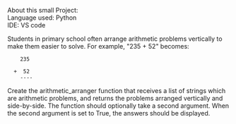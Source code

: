 About this small Project:  
Language used: Python  
IDE: VS code

Students in primary school often arrange arithmetic problems vertically to make them easier to solve. For example, "235 + 52" becomes:

```
    235

  +  52
    ----
```

Create the arithmetic_arranger function that receives a list of strings which are arithmetic problems, and returns the problems arranged vertically and side-by-side. The function should optionally take a second argument. When the second argument is set to True, the answers should be displayed.
